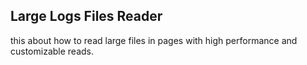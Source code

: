 ## Large Logs Files Reader

this about how to read large files in pages with high performance and customizable reads. 
